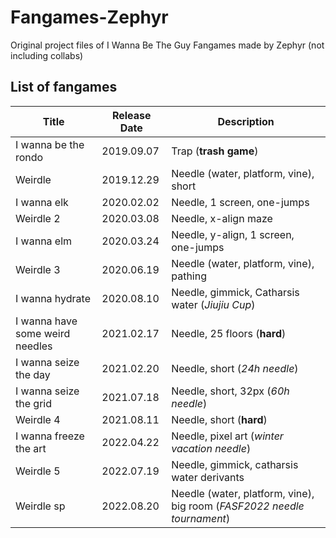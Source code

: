# Fangames-Zephyr
Original project files of I Wanna Be The Guy Fangames made by Zephyr (not including collabs)

## List of fangames
| Title | Release Date | Description |
| - | - | - |
| I wanna be the rondo | 2019.09.07 | Trap (**trash game**) |
| Weirdle | 2019.12.29 | Needle (water, platform, vine), short |
| I wanna elk | 2020.02.02   | Needle, 1 screen, one-jumps |
| Weirdle 2 | 2020.03.08 | Needle, x-align maze |
| I wanna elm | 2020.03.24 | Needle, y-align, 1 screen, one-jumps |
| Weirdle 3 | 2020.06.19 | Needle (water, platform, vine), pathing |
| I wanna hydrate | 2020.08.10 | Needle, gimmick, Catharsis water (*Jiujiu Cup*) |
| I wanna have some weird needles | 2021.02.17 | Needle, 25 floors (**hard**) |
| I wanna seize the day | 2021.02.20 | Needle, short (*24h needle*) |
| I wanna seize the grid | 2021.07.18 | Needle, short, 32px (*60h needle*) |
| Weirdle 4 | 2021.08.11 | Needle, short (**hard**) |
| I wanna freeze the art | 2022.04.22 | Needle, pixel art (*winter vacation needle*) |
| Weirdle 5 | 2022.07.19 | Needle, gimmick, catharsis water derivants |
| Weirdle sp | 2022.08.20| Needle (water, platform, vine), big room (*FASF2022 needle tournament*) |
